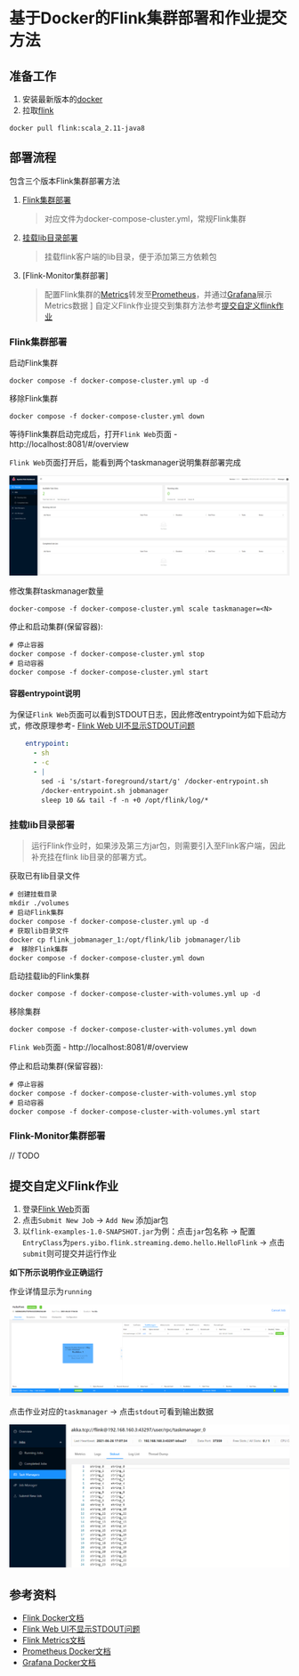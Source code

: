 基于Docker的Flink集群部署和作业提交方法
===

## 准备工作

1. 安装最新版本的[docker](https://www.docker.com/community-edition)
2. 拉取[flink](https://hub.docker.com/r/apachepulsar/pulsar)

``` linux
docker pull flink:scala_2.11-java8
```

## 部署流程
 
包含三个版本Flink集群部署方法

1. [Flink集群部署](#flink集群部署)
    > 对应文件为docker-compose-cluster.yml，常规Flink集群

2. [挂载lib目录部署](#挂载lib目录部署)
   > 挂载flink客户端的lib目录，便于添加第三方依赖包

3. [Flink-Monitor集群部署]
    > 配置Flink集群的[Metrics](https://ci.apache.org/projects/flink/flink-docs-release-1.13/docs/ops/metrics/)转发至[Prometheus](https://prometheus.io/)，并通过[Grafana](https://grafana.com/)展示Metrics数据
]
自定义Flink作业提交到集群方法参考[提交自定义flink作业](#提交自定义flink作业)

### Flink集群部署

启动Flink集群
``` linux
docker compose -f docker-compose-cluster.yml up -d
```

移除Flink集群
``` linux
docker compose -f docker-compose-cluster.yml down
```

等待Flink集群启动完成后，打开`Flink Web`页面
    - http://localhost:8081/#/overview

`Flink Web`页面打开后，能看到两个taskmanager说明集群部署完成

![](images/2021-06-26-11-22-39.png)

修改集群taskmanager数量
``` linux
docker-compose -f docker-compose-cluster.yml scale taskmanager=<N>
``` 

停止和启动集群(保留容器):
``` shell
# 停止容器
docker compose -f docker-compose-cluster.yml stop
# 启动容器
docker compose -f docker-compose-cluster.yml start
```

#### 容器entrypoint说明
为保证`Flink Web`页面可以看到STDOUT日志，因此修改entrypoint为如下启动方式，修改原理参考- [Flink Web UI不显示STDOUT问题](https://stackoverflow.com/questions/54036010/apache-flink-the-file-stdout-is-not-available-on-the-taskexecutor)

``` yml
    entrypoint: 
      - sh 
      - -c  
      - |
        sed -i 's/start-foreground/start/g' /docker-entrypoint.sh
        /docker-entrypoint.sh jobmanager
        sleep 10 && tail -f -n +0 /opt/flink/log/*
```

### 挂载lib目录部署
> 运行Flink作业时，如果涉及第三方jar包，则需要引入至Flink客户端，因此补充挂在flink lib目录的部署方式。

获取已有lib目录文件
``` shell
# 创建挂载目录
mkdir ./volumes
# 启动Flink集群
docker compose -f docker-compose-cluster.yml up -d
# 获取lib目录文件
docker cp flink_jobmanager_1:/opt/flink/lib jobmanager/lib
#  移除Flink集群
docker compose -f docker-compose-cluster.yml down
```

启动挂载lib的Flink集群
``` linux
docker compose -f docker-compose-cluster-with-volumes.yml up -d
```

移除集群
``` linux
docker compose -f docker-compose-cluster-with-volumes.yml down
```

`Flink Web`页面
    - http://localhost:8081/#/overview

停止和启动集群(保留容器):
``` shell
# 停止容器
docker compose -f docker-compose-cluster-with-volumes.yml stop
# 启动容器
docker compose -f docker-compose-cluster-with-volumes.yml start
```

### Flink-Monitor集群部署

// TODO

## 提交自定义Flink作业

1. 登录[Flink Web](http://localhost:8081/#/overview)页面
2. 点击`Submit New Job` -> `Add New` 添加jar包
3. 以`flink-examples-1.0-SNAPSHOT.jar`为例：点击`jar`包名称 -> 配置`EntryClass`为`pers.yibo.flink.streaming.demo.hello.HelloFlink` -> 点击`submit`则可提交并运行作业

**如下所示说明作业正确运行**

作业详情显示为`running`

![](images/2021-06-26-17-06-55.png)

点击作业对应的`taskmanager` -> 点击`stdout`可看到输出数据

![](images/2021-06-26-17-07-49.png)

## 参考资料

- [Flink Docker文档](https://ci.apache.org/projects/flink/flink-docs-master/zh/docs/deployment/resource-providers/standalone/docker/)
- [Flink Web UI不显示STDOUT问题](https://stackoverflow.com/questions/54036010/apache-flink-the-file-stdout-is-not-available-on-the-taskexecutor)
- [Flink Metrics文档](https://ci.apache.org/projects/flink/flink-docs-release-1.13/docs/ops/metrics/)
- [Prometheus Docker文档](https://prometheus.io/docs/prometheus/latest/installation/)
- [Grafana Docker文档](https://grafana.com/docs/grafana/latest/installation/docker/)
